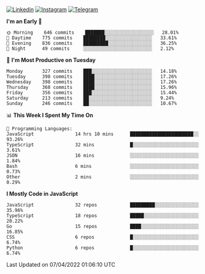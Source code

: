 [![Linkedin](https://img.shields.io/badge/-Archie-blue?style=flat-square&labelColor=gray&logo=Linkedin&logoColor=white&link=https://www.linkedin.com/in/archisdi)](https://www.linkedin.com/in/archisdi)
[![Instagram](https://img.shields.io/badge/-@archisdi-orange?style=flat-square&labelColor=gray&logo=Instagram&logoColor=white&link=https://www.instagram.com/archisdi)](https://www.instagram.com/archisdi)
[![Telegram](https://img.shields.io/badge/-aai-informational?style=flat-square&labelColor=gray&logo=telegram&logoColor=white&link=https://t.me/archisdi)](https://t.me/archisdi)

<!--START_SECTION:waka-->
**I'm an Early 🐤** 

```text
🌞 Morning    646 commits    ███████░░░░░░░░░░░░░░░░░░   28.01% 
🌆 Daytime    775 commits    ████████░░░░░░░░░░░░░░░░░   33.61% 
🌃 Evening    836 commits    █████████░░░░░░░░░░░░░░░░   36.25% 
🌙 Night      49 commits     ░░░░░░░░░░░░░░░░░░░░░░░░░   2.12%

```
📅 **I'm Most Productive on Tuesday** 

```text
Monday       327 commits    ███░░░░░░░░░░░░░░░░░░░░░░   14.18% 
Tuesday      398 commits    ████░░░░░░░░░░░░░░░░░░░░░   17.26% 
Wednesday    398 commits    ████░░░░░░░░░░░░░░░░░░░░░   17.26% 
Thursday     368 commits    ████░░░░░░░░░░░░░░░░░░░░░   15.96% 
Friday       356 commits    ███░░░░░░░░░░░░░░░░░░░░░░   15.44% 
Saturday     213 commits    ██░░░░░░░░░░░░░░░░░░░░░░░   9.24% 
Sunday       246 commits    ██░░░░░░░░░░░░░░░░░░░░░░░   10.67%

```


📊 **This Week I Spent My Time On** 

```text
💬 Programming Languages: 
JavaScript               14 hrs 10 mins      ███████████████████████░░   93.26% 
TypeScript               32 mins             █░░░░░░░░░░░░░░░░░░░░░░░░   3.61% 
JSON                     16 mins             ░░░░░░░░░░░░░░░░░░░░░░░░░   1.84% 
Bash                     6 mins              ░░░░░░░░░░░░░░░░░░░░░░░░░   0.73% 
Other                    2 mins              ░░░░░░░░░░░░░░░░░░░░░░░░░   0.29%

```

**I Mostly Code in JavaScript** 

```text
JavaScript               32 repos            █████████░░░░░░░░░░░░░░░░   35.96% 
TypeScript               18 repos            █████░░░░░░░░░░░░░░░░░░░░   20.22% 
Go                       15 repos            ████░░░░░░░░░░░░░░░░░░░░░   16.85% 
CSS                      6 repos             █░░░░░░░░░░░░░░░░░░░░░░░░   6.74% 
Python                   6 repos             █░░░░░░░░░░░░░░░░░░░░░░░░   6.74%

```



 Last Updated on 07/04/2022 01:06:10 UTC
<!--END_SECTION:waka-->